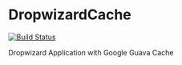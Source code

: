 # DropwizardCache

[![Build Status](https://travis-ci.org/ajtechdeveloper/DropwizardCache.svg?branch=master)](https://travis-ci.org/ajtechdeveloper/DropwizardCache)

Dropwizard Application with Google Guava Cache
